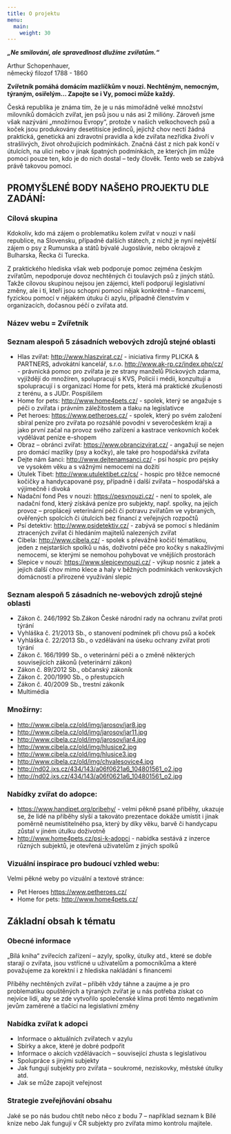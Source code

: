```yaml
---
title: O projektu
menu:
  main:
    weight: 30
---
```

<p>
<em><strong>
    „Ne smilování, ale spravedlnost dlužíme zvířatům.“
</strong></em></h5> <br>

Arthur Schopenhauer, <br>
německý filozof 1788 - 1860 <br>
</p>
<strong>Zvířetník pomáhá domácím mazlíčkům v nouzi. Nechtěným, nemocným, týraným, osiřelým... Zapojte se i Vy, pomoci může každý.</strong>

<p>Česká republika je známa tím, že je u nás mimořádně velké množství milovníků domácích zvířat, jen psů jsou u nás asi 2 milióny. Zároveň jsme však nazýváni „množírnou Evropy“, protože v našich velkochovech psů a koček jsou produkovány desetitisíce jedinců, jejichž chov nectí žádná praktická, genetická ani zdravotní pravidla a kde zvířata nezřídka živoří v strašlivých, život ohrožujících podmínkách. Značná část z nich pak končí v útulcích, na ulici nebo v jinak špatných podmínkách, ze kterých jim může pomoci pouze ten, kdo je do nich dostal – tedy člověk. Tento web se zabývá právě takovou pomocí.</p>

## PROMYŠLENÉ BODY NAŠEHO PROJEKTU DLE ZADÁNÍ:

### Cílová skupina 
<p>
  Kdokoliv, kdo má zájem o problematiku kolem zvířat v nouzi v naší republice, na Slovensku, případně dalších státech, z nichž je nyní největší zájem o psy z Rumunska a států bývalé Jugoslávie, nebo okrajově z Bulharska, Řecka či Turecka. 

Z praktického hlediska však web podporuje pomoc zejména českým zvířatům, nepodporuje dovoz nechtěných či toulavých psů z jiných států. Takže cílovou skupinou nejsou jen zájemci, kteří podporují legislativní změny, ale i ti, kteří jsou schopni pomoci nějak konkrétně – financemi, fyzickou pomocí v nějakém útuku či azylu, případně členstvím v organizacích, dočasnou péčí o zvířata atd.
</p>

### Název webu = Zvířetník

### Seznam alespoň 5 zásadních webových zdrojů stejné oblasti

- Hlas zvířat: http://www.hlaszvirat.cz/  - iniciativa firmy PLICKA & PARTNERS, advokátní kancelář, s.r.o. http://www.ak-rp.cz/index.php/cz/ - právnická pomoc pro zvířata je ze strany manželů Plickových zdarma, vyjíždějí do množíren, spolupracují s KVS, Policií i médii, konzultují a spolupracují i s organizací Home for pets, která má praktické zkušenosti z terénu, a s JUDr. Pospíšilem
- Home for pets: http://www.home4pets.cz/ - spolek, který se angažuje s péči o zvířata i právním záležitostem a tlaku na legislativce
- Pet heroes: https://www.petheroes.cz/ - spolek, který po svém založení sbíral peníze pro zvířata po rozsáhlé povodni v severočeském kraji a jako první začal na provoz svého zařízení a kastrace venkovních koček vydělávat peníze e-shopem
- Obraz – obránci zvířat: https://www.obrancizvirat.cz/ - angažují se nejen pro domácí mazlíky (psy a kočky), ale také pro hospodářská zvířata
- Dejte nám šanci: http://www.dejtenamsanci.cz/ - psí hospic pro pejsky ve vysokém věku a s vážnými nemocemi na dožití
- Útulek Tibet: http://www.utulektibet.cz/cs/ - hospic pro těžce nemocné kočičky a handycapované psy, případně i další zvířata – hospodářská a výjimečně i divoká
- Nadační fond Pes v nouzi: https://pesvnouzi.cz/ - není to spolek, ale nadační fond, který získává peníze pro subjekty, např. spolky, na jejich provoz – proplácejí veterinární péči či potravu zvířatům ve vybraných, ověřených spolcích či útulcích bez financí z veřejných rozpočtů
- Psí detektiv: http://www.psidetektiv.cz/ - zabývá se pomocí s hledáním ztracených zvířat či hledáním majitelů nalezených zvířat
- Cibela: http://www.cibela.cz/ - spolek s převážně kočičí tématikou, jeden z nejstarších spolků u nás, doživotní péče pro kočky s nakažlivými nemocemi, se kterými se nemohou pohybovat ve vnějších prostorách
- Slepice v nouzi: https://www.slepicevnouzi.cz/ - výkup nosnic z jatek a jejich další chov mimo klece a haly v běžných podmínkách venkovských domácností a přirozené využívání slepic

### Seznam alespoň 5 zásadních ne-webových zdrojů stejné oblasti

- Zákon č. 246/1992 Sb.Zákon České národní rady na ochranu zvířat proti týrání
- Vyhláška č. 21/2013 Sb., o stanovení podmínek při chovu psů a koček
- Vyhláška č. 22/2013 Sb., o vzdělávání na úseku ochrany zvířat proti týrání
- Zákon  č. 166/1999 Sb., o veterinární péči a o změně některých souvisejících zákonů (veterinární zákon)
- Zákon č. 89/2012 Sb., občanský zákoník
- Zákon č. 200/1990 Sb., o přestupcích
- Zákon č. 40/2009 Sb., trestní zákoník
- Multimédia

### Množírny: 

- http://www.cibela.cz/old/img/jarosov/jar8.jpg
- http://www.cibela.cz/old/img/jarosov/jar11.jpg
- http://www.cibela.cz/old/img/jarosov/jar4.jpg
- http://www.cibela.cz/old/img/hlusice2.jpg
- http://www.cibela.cz/old/img/hlusice3.jpg
- http://www.cibela.cz/old/img/chvalesovice4.jpg
- http://nd02.jxs.cz/434/143/a06f0621a6_104801561_o2.jpg
- http://nd02.jxs.cz/434/143/a06f0621a6_104801561_o2.jpg

### Nabídky zvířat do adopce:

- https://www.handipet.org/pribehy/ - velmi pěkně psané příběhy, ukazuje se, že lidé na příběhy slyší a takováto prezentace dokáže umístit i jinak poměrně neumístitelného psa, který by díky věku, barvě či handycapu zůstal v jiném útulku doživotně
- http://www.home4pets.cz/psi-k-adopci - nabídka sestává z inzerce různých subjektů, je otevřená uživatelům z jiných spolků

### Vizuální inspirace pro budoucí vzhled webu:

Velmi pěkné weby po vizuální a textové stránce:

- Pet Heroes https://www.petheroes.cz/
- Home for pets: http://www.home4pets.cz/

## Základní obsah k tématu

### Obecné informace

„Bílá kniha“ zvířecích zařízení – azyly, spolky, útulky atd., které se dobře starají o zvířata, jsou vstřícné u uživatelům a pomocníkůma a které považujeme za korektní i z hlediska nakládání s financemi

Příběhy nechtěných zvířat – příběh vždy táhne a zaujme a je pro problematiku opuštěných a týraných zvířat je u nás potřeba získat co nejvíce lidí, aby se zde vytvořilo společenské klima proti těmto negativním jevům zaměrené a tlačící na legislativní změny

### Nabídka zvířat k adopci

- Informace o aktuálních zvířatech v azylu
- Sbírky a akce, které je dobré podpořit
- Informace o akcích vzdělávacích – související zhusta s legislativou
- Spolupráce s jinými subjekty
- Jak fungují subjekty pro zvířata – soukromé, neziskovky, městské útulky atd.
- Jak se může zapojit veřejnost

### Strategie zveřejňování obsahu

Jaké se po nás budou chtít nebo něco z bodu 7 – například seznam k Bílé knize nebo Jak fungují v ČR subjekty pro zvířata mimo kontrolu majitele.
